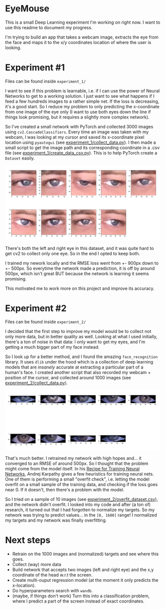 # EyeMouse

This is a small Deep Learning experiment I'm working on right now. I want to use this readme to document my progress. 

I'm trying to build an app that takes a webcam image, extracts the eye from the face and maps it to the x/y coordinates location of where the user is looking.


# Experiment #1

Files can be found inside `experiment_1/`

I want to see if this problem is learnable, i.e. if I can use the power of Neural Networks to get to a working solution. I just want to see what happens if I feed a few hundreds images to a rather simple net. If the loss is decreasing, it's a good start. So I reduce my problem to only predicting the x-coordinate from one image of the eye only (I want to use both eyes down the line if things look promising, but it requires a slightly more complex network). 

So I've created a small network with PyTorch and collected 3000 images using `cv2.CascadeClassifiers`. Every time an image was taken with my webcam, I was looking at my cursor and saved its x-coordinate pixel location using `pyautogui` (see [experiment_1/collect_data.py](experiment_1/collect_data.py)). I then made a small script to get the image path and its corresponding coordinate in a .csv file (see [experiment_1/create_data_csv.py](./experiment_1/create_data_csv.py)). This is to help PyTorch create a `Dataset` easily.

![Im](1.jpg)

There's both the left and right eye in this dataset, and it was quite hard to get cv2 to collect only one eye. So in the end I opted to keep both. 

I trained my nework locally and the RMSE loss went from +- 900px down to +- 500px. So everytime the network made a prediction, it is off by around 500px, which isn't great BUT because the network is learning it seems promising.

This motivated me to work more on this project and improve its accuracy.

# Experiment #2

Files can be found inside `experiment_2/`

I decided that the first step to improve my model would be to collect not only more data, but in better quality as well. Looking at what I used initially, there's a ton of noise in that data: I only want to get my eyes, and I'm getting a much bigger part of my face instead. 

So I look up for a better method, and I found the amazing `face_recognition` library. It uses `dlib` under the hood which is a collection of deep learning models that are *insanely* accurate at extracting a particular part of a human's face. I created another script that also recorded my webcam + position of the cursor, and collected around 1000 images (see [experiment_2/collect_data.py](experiment_2/collect_data.py)).

![Im](2.jpg)

That's much better. I retrained my network with high hopes and... it converged to an RMSE of around 500px. So I thought that the problem might come from the model itself. In his [Recipe for Training Neural Networks](http://karpathy.github.io/2019/04/25/recipe/), Andrej Karpathy gives a few heuristics for training neural nets. One of them is performing a small "overfit check", i.e. letting the model overfit on a small sample of the training data, and checking if the loss goes near 0. If it doesn't, then there's a problem with the model. 

So I tried on a sample of 10 images (see [experiment_2/overfit_dataset.csv](experiment_2/overfit_dataset.csv)), and the network didn't overfit. I looked into my code and after (a ton of) research, it turned out that I had forgotten to normalize my targets. So my network was trying to predict values... in the `[0, 1600]` range! I normalized my targets and my network was finally overfitting.  

# Next steps

* Retrain on the 1000 images and (normalized) targets and see where this goes. 
* Collect (way) more data
* Build network that accepts two images (left and right eye) and the x,y coordinate of the head w.r.t the screen. 
* Create multi-ouput regression model (at the moment it only predicts the x-location).
* Do hyperparameters search with `wandb`.
* (maybe, if things don't work) Turn this into a classification problem, where I predict a part of the screen instead of exact coordinates. 
````